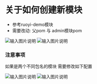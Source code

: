 # 关于如何创建新模块
* 参考ruoyi-demo模块
* 需要改动: 父pom 与 admin模块pom

![输入图片说明](https://images.gitee.com/uploads/images/2021/0721/153228_6532d907_1766278.png "屏幕截图.png")
![输入图片说明](https://images.gitee.com/uploads/images/2021/0721/153248_404e5e23_1766278.png "屏幕截图.png")

### 注意事项
如果是两个不同包名的模块 需要修改如下配置

![输入图片说明](https://foruda.gitee.com/images/1663741665929433086/d5ab9fbf_1766278.png "屏幕截图")
![输入图片说明](https://foruda.gitee.com/images/1663741875459835573/fd18c321_1766278.png "屏幕截图")
